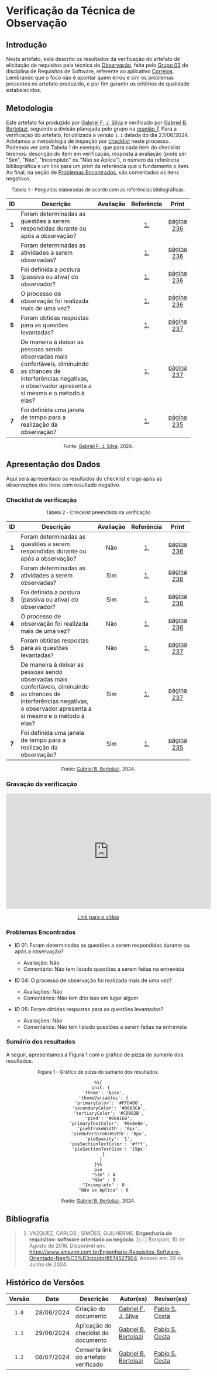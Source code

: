 # Verificação da Técnica de Observação

## Introdução

Neste artefato, está descrito os resultados da verificação do artefato de elicitação de requisitos pela técnica de [Observação](https://mmclovin.github.io/2024.1-App_Correios/elicitacao/tecnicas/observacao/), feita pelo [Grupo 03](https://mmclovin.github.io/2024.1-App_Correios/) da disciplina de Requisitos de Software, referente ao aplicativo [Correios](https://www.correios.com.br/). Lembrando que o foco não é apontar quem errou e sim os problemas presentes no artefato produzido, e por fim garantir os critérios de qualidade estabelecidos.

## Metodologia

Este artefato foi produzido por [Gabriel F. J. Silva][GabrielFGH] e verificado por [Gabriel B. Bertolazi][GabrielBGH], seguindo a divisão planejada pelo grupo na [reunião 7](https://mmclovin.github.io/2024.1-App_Correios/atas/ata7/). Para a verificação do artefato, foi utilizada a versão `1.1` datada do dia 23/06/2024. Adotamos a metodologia de inspeção por [checklist](#checklist-de-verificacao) neste processo. Podemos ver pela Tabela 1 de exemplo, que para cada item do checklist teremos: descrição do item em verificação, resposta à avaliação (pode ser "Sim", "Não", "Incompleto" ou "Não se Aplica"), o número da referência bibliográfica e um link para um print da referência que o fundamenta o item. Ao final, na seção de [Problemas Encontrados](#problemas-encontrados), são comentados os itens negativos.

<font size="2"><p style="text-align: center">Tabela 1 - Perguntas elaboradas de acordo com as referências bibliográficas.</p></font>

<center>

| ID | Descrição | Avaliação | Referência | Print |
|:--:| --------- | :-------: | :--------: | :---: |
| **1** | Foram determinadas as questões a serem respondidas durante ou após a observação? |  | [1.](#ref1) | [página 236][ref1-pg236] |
| **2** | Foram determinadas as atividades a serem observadas? |  | [1.](#ref1) | [página 236][ref1-pg236] |
| **3** | Foi definida a postura (passiva ou ativa) do observador? |  | [1.](#ref1) | [página 236][ref1-pg236] |
| **4** | O processo de observação foi realizada mais de uma vez? |  | [1.](#ref1) | [página 236][ref1-pg236] |
| **5** | Foram obtidas respostas para as questões levantadas? |  | [1.](#ref1) | [página 237][ref1-pg237] |
| **6** | De maneira à deixar as pessoas sendo observadas mais confortáveis, diminuindo as chances de interferências negativas, o observador apresenta a si mesmo e o método à elas? |  | [1.](#ref1) | [página 237][ref1-pg237] |
| **7** | Foi definida uma janela de tempo para a realização da observação? |  | [1.](#ref1) | [página 235][ref1-pg235] |

</center>

<font size="2"><p style="text-align: center">Fonte: [Gabriel F. J. Silva][GabrielFGH], 2024.</p></font>

## Apresentação dos Dados

Aqui será apresentado os resultados do checklist e logo após as observações dos itens com resultado negativo.

### Checklist de verificação

<font size="2"><p style="text-align: center">Tabela 2 - Checklist preenchido na verificação</p></font>

<center>

| ID | Descrição | Avaliação | Referência | Print |
|:--:| --------- | :-------: | :--------: | :---: |
| **1** | Foram determinadas as questões a serem respondidas durante ou após a observação? | Não | [1.](#ref1) | [página 236][ref1-pg236] |
| **2** | Foram determinadas as atividades a serem observadas? | Sim | [1.](#ref1) | [página 236][ref1-pg236] |
| **3** | Foi definida a postura (passiva ou ativa) do observador? | Sim | [1.](#ref1) | [página 236][ref1-pg236] |
| **4** | O processo de observação foi realizada mais de uma vez? | Não | [1.](#ref1) | [página 236][ref1-pg236] |
| **5** | Foram obtidas respostas para as questões levantadas? | Não | [1.](#ref1) | [página 237][ref1-pg237] |
| **6** | De maneira à deixar as pessoas sendo observadas mais confortáveis, diminuindo as chances de interferências negativas, o observador apresenta a si mesmo e o método à elas? | Sim | [1.](#ref1) | [página 237][ref1-pg237] |
| **7** | Foi definida uma janela de tempo para a realização da observação? | Sim | [1.](#ref1) | [página 235][ref1-pg235] |

</center>

<font size="2"><p style="text-align: center">Fonte: [Gabriel B. Bertolazi][GabrielBGH], 2024.</p></font>

### Gravação da verificação

<!-- para o iframe do vídeo, bote width = 560 e height = 315 -->

<div style="text-align: center;">
    <iframe width="560" height="315" src="https://www.youtube.com/embed/8peit_fkZkU?si=LbUSiv9ByOWBezF2" title="YouTube video player" frameborder="0" allow="accelerometer; autoplay; clipboard-write; encrypted-media; gyroscope; picture-in-picture; web-share" referrerpolicy="strict-origin-when-cross-origin" allowfullscreen></iframe>
</div>

<p style="text-align: center">
    <a href="https://youtu.be/8peit_fkZkU?si=eVR6YhkgmlxgaY_H"> Link para o vídeo </a>
</p>

### Problemas Encontrados

<!--- Aqui será apresentado todos os problemas identificados durante o processo de verificação do artefato de link do artefato. --->

- ID 01: Foram determinadas as questões a serem respondidas durante ou após a observação?
    - Avaliação: Não
    - Comentário: Não tem listado questões a serem feitas na entrevista

- ID 04: O processo de observação foi realizada mais de uma vez?
    - Avaliações: Não
    - Comentários: Não tem dito isso em lugar algum

- ID 05: Foram obtidas respostas para as questões levantadas?
    - Avaliações: Não
    - Comentários: Não tem listado questões a serem feitas na entrevista


### Sumário dos resultados

<!-- Conte as quantidade de ocorrencias e coloque no Grafico a quantidade em cada tipo de avaliação (se não ouver incidencia de um tipo como "não se aplica", apague a linha do mesmo)-->
A seguir, apresentamos a Figura 1 com o gráfico de pizza do sumário dos resultados.

<font size="2"><p style="text-align: center">Figura 1 - Gráfico de pizza do sumário dos resultados.</p></font>

<center>

``` mermaid
%%{
  init: {
    'theme': 'base',
    'themeVariables': {
        'primaryColor': '#FFD400',
        'secondaryColor': '#0083CA',
        'tertiaryColor': '#CD992B',
        'pie4': '#00416B',
        'primaryTextColor': '#8e8e8e',
        'pieStrokeWidth': '0px',
        'pieOuterStrokeWidth': '0px',
        'pieOpacity': '1',
        'pieSectionTextColor': '#fff',
        'pieSectionTextSize': '19px'
    }
  }
}%%
pie
    "Sim" : 4
    "Não" : 3
    "Incompleto" : 0
    "Não se Aplica" : 0
```

</center>

<font size="2"><p style="text-align: center">Fonte: [Gabriel B. Bertolazi][GabrielBGH], 2024.</p></font>

## Bibliografia

> 1. <a id="ref1"> </a> VAZQUEZ, CARLOS ; SIMÕES, GUILHERME. **Engenharia de requisitos: software orientado ao negócio**. [s.l.] Brasport, 10 de Agosto de 2016. Disponível em: <https://www.amazon.com.br/Engenharia-Requisitos-Software-Orientado-Neg%C3%B3cio/dp/8574527904>. Acesso em: 29 de Junho de 2024.

## Histórico de Versões

| Versão | Data | Descrição | Autor(es) | Revisor(es) |
| :----: | :--: | --------- | ----------- | ------ |
| `1.0`  | 28/06/2024 | Criação do documento | [Gabriel F. J. Silva][GabrielFGH] | [Pablo S. Costa][PabloGH] |
| `1.1`  | 29/06/2024 | Aplicação do checklist do documento | [Gabriel B. Bertolazi][GabrielBGH] | [Pablo S. Costa][PabloGH]  |
| `1.2`  | 08/07/2024 | Conserta link do artefato verificado | [Gabriel B. Bertolazi][GabrielBGH] | [Pablo S. Costa][PabloGH]  |

[ClaudioGH]: https://github.com/claudiohsc
[DaniloGH]: https://github.com/Danilo-Carvalho-Antunes
[EliasGH]: https://github.com/EliasOliver21
[GabrielBGH]: https://github.com/Bertolazi
[GabrielFGH]: https://github.com/MMcLovin
[PabloGH]: https://github.com/pabloheika
[RicardoGH]: https://www.github.com/avmricardo

[ref1-pg235]: ../../../../assets/prints_verificacao/gabrielF/Observação%20ref1%20-%20pag235.jpeg
[ref1-pg236]: ../../../../assets/prints_verificacao/gabrielF/Observação%20ref1%20-%20pag236.jpeg
[ref1-pg237]: ../../../../assets/prints_verificacao/gabrielF/Observação%20ref1%20-%20pag237.jpeg
[ref1-pg239]: ../../../../assets/prints_verificacao/gabrielF/Observação%20ref1%20-%20pag239.jpeg